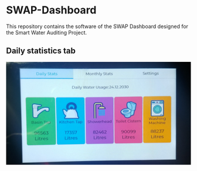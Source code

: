 # SWAP-Dashboard

This repository contains the software of the SWAP Dashboard designed for the Smart Water Auditing Project. 




## Daily statistics tab
![Daily statistics tab](https://github.com/epichl25/SWAP-Dashboard/blob/main/Dashboard%20photos/tab%201.jpg)

